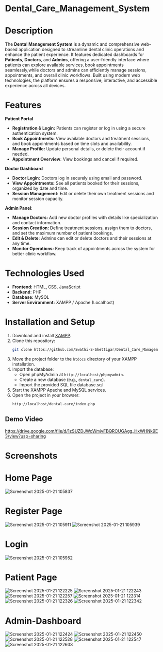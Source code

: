 # Dental_Care_Management_System

# Description
The **Dental Management System** is a dynamic and comprehensive web-based application designed to streamline dental clinic operations and enhance the patient experience. It features dedicated dashboards for **Patients**, **Doctors**, and **Admins**, offering a user-friendly interface where patients can explore available services, book appointments seamlessly,while doctors and admins can efficiently manage sessions, appointments, and overall clinic workflows. Built using modern web technologies, the platform ensures a responsive, interactive, and accessible experience across all devices.

# Features
**Patient Portal** 
- **Registration & Login:** Patients can register or log in using a secure authentication system.
- **Book Appointments:** View available doctors and treatment sessions, and book appointments based on time slots and availability.
- **Manage Profile:** Update personal details, or delete their account if needed.
- **Appointment Overview:** View bookings and cancel if required.

**Doctor Dashboard**
- **Doctor Login:** Doctors log in securely using email and password.
- **View Appointments:** See all patients booked for their sessions, organized by date and time.
- **Session Management:** Edit or delete their own treatment sessions and monitor session capacity.

**Admin Panel:**
- **Manage Doctors:** Add new doctor profiles with details like specialization and contact information.
- **Session Creation:** Define treatment sessions, assign them to doctors, and set the maximum number of patient bookings.
- **Edit & Delete:** Admins can edit or delete doctors and their sessions at any time.
- **Monitor Operations:** Keep track of appointments across the system for better clinic workflow.


# Technologies Used
+ **Frontend:** HTML, CSS, JavaScript
+ **Backend:** PHP
+ **Database:** MySQL
+ **Server Environment:** XAMPP / Apache (Localhost)
# Installation and Setup
1. Download and install [XAMPP](https://www.apachefriends.org/index.html).
2. Clone this repository:
   ```bash
   git clone https://github.com/Swathi-S-Shettigar/Dental_Care_Management_System.git
   ```
3. Move the project folder to the `htdocs` directory of your XAMPP installation.
4. Import the database:
   - Open phpMyAdmin at `http://localhost/phpmyadmin`.
   - Create a new database (e.g., `dental_care`).
   - Import the provided SQL file database.sql
5. Start the XAMPP Apache and MySQL services.
6. Open the project in your browser:
   ```bash
   http://localhost/dental-care/index.php
   ```


## Demo Video
https://drive.google.com/file/d/1zSUZDJWoWmjvFBQROUGAgg_HxWHNk9E3/view?usp=sharing
# Screenshots

# Home Page
![Screenshot 2025-01-21 105837](https://github.com/user-attachments/assets/57899a7d-3bd9-46ab-9bfc-3cc2142b7dcb)

# Register Page
![Screenshot 2025-01-21 105911](https://github.com/user-attachments/assets/958403e6-2715-45c8-b545-ef933299b90c)  ![Screenshot 2025-01-21 105939](https://github.com/user-attachments/assets/992ff9b8-3901-483e-9f1e-ccb4980cd37a)

# Login
![Screenshot 2025-01-21 105952](https://github.com/user-attachments/assets/e56bf232-92ba-4433-ae17-6499b022aae9)

# Patient Page
![Screenshot 2025-01-21 122225](https://github.com/user-attachments/assets/6393d94e-1e7b-4512-a813-c1713c0ce9bd)
![Screenshot 2025-01-21 122243](https://github.com/user-attachments/assets/f1837646-24c5-4973-8fca-b572d7a69ead)
![Screenshot 2025-01-21 122257](https://github.com/user-attachments/assets/bb97078f-7202-4284-85f2-d8c76a0bf9ea)
![Screenshot 2025-01-21 122314](https://github.com/user-attachments/assets/016c38d7-564a-4c12-bf13-85aaf62f7ed2)
![Screenshot 2025-01-21 122326](https://github.com/user-attachments/assets/726cbfe0-a5f9-4ef4-b6de-9ad27efa0122)
![Screenshot 2025-01-21 122342](https://github.com/user-attachments/assets/67d0a5af-a49b-471d-94f3-ec5bafd0297d)

# Admin-Dashboard

![Screenshot 2025-01-21 122424](https://github.com/user-attachments/assets/83a586b2-bd22-4dcd-824c-c3ee125f71c4)
![Screenshot 2025-01-21 122450](https://github.com/user-attachments/assets/b165a10c-25b8-4a00-9feb-2f44dd8d243c)
![Screenshot 2025-01-21 122528](https://github.com/user-attachments/assets/156f778b-de70-4280-9681-7df055ede99d)
![Screenshot 2025-01-21 122547](https://github.com/user-attachments/assets/157876ee-f0a1-496e-96d5-db6d9f2d6ae4)
![Screenshot 2025-01-21 122603](https://github.com/user-attachments/assets/41a559f0-2639-4d6d-9aa3-4de3a8e9f58d)






























